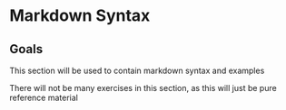 # Markdown Syntax

## Goals

This section will be used to contain markdown syntax and examples

There will not be many exercises in this section, as this will just be pure
reference material

